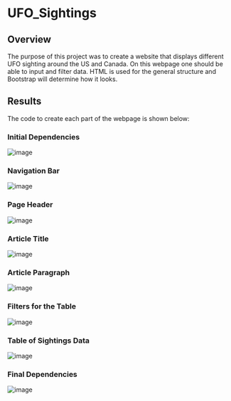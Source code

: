 # UFO_Sightings

## Overview 

The purpose of this project was to create a website that displays different UFO sighting around the US and Canada. On this webpage one should be able to input and filter data. HTML is used for the general structure and Bootstrap will determine how it looks.

## Results

The code to create each part of the webpage is shown below:

### Initial Dependencies

![image](https://user-images.githubusercontent.com/119640010/224184422-03c979a0-1907-411d-95bc-08aec2dd7b54.png)


### Navigation Bar 

![image](https://user-images.githubusercontent.com/119640010/224184465-115cfc87-b1c6-4fc0-b739-c3963d9ca6c0.png)


### Page Header 

![image](https://user-images.githubusercontent.com/119640010/224184513-538ce575-877c-4b9d-bce3-8ab1612424b1.png)
   
    
### Article Title 

![image](https://user-images.githubusercontent.com/119640010/224184559-54606f98-6da7-4426-8729-b3378f247b50.png)


### Article Paragraph 

![image](https://user-images.githubusercontent.com/119640010/224184615-39b25b10-2b0b-4bb3-8e86-b391de7dc3de.png)

            
### Filters for the Table 

![image](https://user-images.githubusercontent.com/119640010/224184686-ac2c968f-baae-48ac-8d86-4106cc1c8c25.png)

                        
 ### Table of Sightings Data 
 
![image](https://user-images.githubusercontent.com/119640010/224184757-e35c8711-4c8b-425e-ae8f-91ff3211b78f.png)

            
            
 ### Final Dependencies
 
 ![image](https://user-images.githubusercontent.com/119640010/224184806-c1e6c1f4-8a4a-4721-b7a5-1570e1dbcd45.png)





